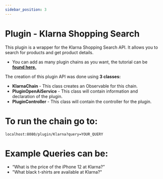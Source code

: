 ```yaml
---
sidebar_position: 3
---
```


# Plugin - Klarna Shopping Search

This plugin is a wrapper for the Klarna Shopping Search API. It allows you to search for products and get product details.

- You can add as many plugin chains as you want, the tutorial can be **[found here.](https://www.arakoo.ai/doc/category/Tutorials)**

The creation of this plugin API was done using **3 classes:** 

- **KlarnaChain** - This class creates an Observable for this chain.
- **PluginOpenAiService** - This class will contain information and declaration of the plugin.
- **PluginController** - This class will contain the controller for the plugin. 

# To run the chain go to:

``
localhost:8080/plugin/Klarna?query=YOUR_QUERY
``

# Example Queries can be:

- “What is the price of the iPhone 12 at Klarna?”
- "What black t-shirts are available at Klarna?"

